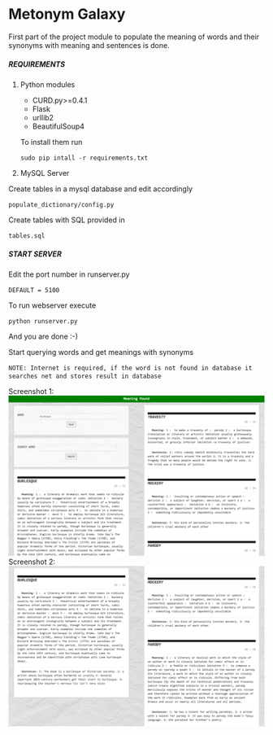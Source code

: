 Metonym Galaxy
==============

First part of the project module to populate the meaning of words and their synonyms with meaning and sentences is done. 

##### REQUIREMENTS #####
1. Python modules 
    * CURD.py>=0.4.1
    * Flask
    * urllib2
    * BeautifulSoup4

    To install them run 
    ```
    sudo pip intall -r requirements.txt
    ```

2. MySQL Server

Create tables in a mysql database
and edit accordingly
```
populate_dictionary/config.py
```

Create tables with SQL provided in 
```
tables.sql
```
##### START SERVER #####

Edit the port number in runserver.py
```
DEFAULT = 5100
```

To run webserver execute
```
python runserver.py
```

And you are done :-)

Start querying words and get meanings with synonyms 

```
NOTE: Internet is required, if the word is not found in database it searches net and stores result in database
```
Screenshot 1:
![alt Screenshot 1](https://github.com/debjyoti385/metonym_galaxy/raw/master/screenshots/screen1.png)
Screenshot 2:
![alt Screenshot 2](https://github.com/debjyoti385/metonym_galaxy/raw/master/screenshots/screen2.png)
